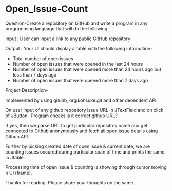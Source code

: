 # Open_Issue-Count

Question-Create a repository on GitHub and write a program in any programming language that will do the following 

Input : User can input a link to any public GitHub repository 

Output : Your UI should display a table with the following information-
- Total number of open issues 
- Number of open issues that were opened in the last 24 hours 
- Number of open issues that were opened more than 24 hours ago but less than 7 days ago 
- Number of open issues that were opened more than 7 days ago 

Project Description-

Implemented by using gituhb, org.kohsuke.git and other deoendent API. 

On user input of any github repository issue URL in JTextField and on click of JButton-
Program checks is it correct github URL?

If yes, then we parse URL to get particular repositroy name and get connected to Github anonymously 
and fetch all open issue details using Github API. 
 
Further by picking created date of open issue & current date, we are counting issues occured during particular span of time 
and prints the same in Jtable. 

Processing time of open issue & counting is showing through cursor moving n UI (frame). 

Thanks for reading. 
Please share your thoughts on the same. 
